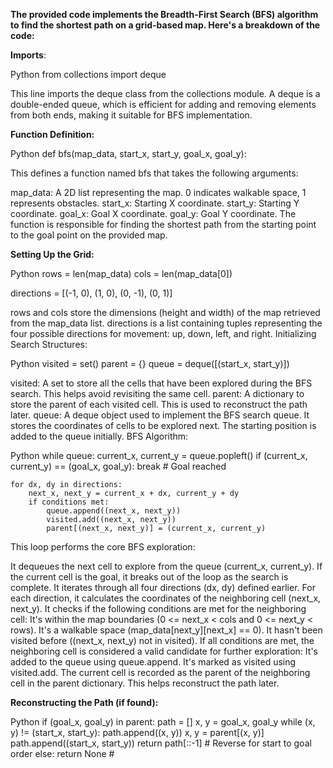 **The provided code implements the Breadth-First Search (BFS) algorithm to find the shortest path on a grid-based map. Here's a breakdown of the code:**

**Imports**:

Python
from collections import deque

This line imports the deque class from the collections module. A deque is a double-ended queue, which is efficient for adding and removing elements from both ends, making it suitable for BFS implementation.

**Function Definition:**

Python
def bfs(map_data, start_x, start_y, goal_x, goal_y):
 
This defines a function named bfs that takes the following arguments:

map_data: A 2D list representing the map. 0 indicates walkable space, 1 represents obstacles.
start_x: Starting X coordinate.
start_y: Starting Y coordinate.
goal_x: Goal X coordinate.
goal_y: Goal Y coordinate.
The function is responsible for finding the shortest path from the starting point to the goal point on the provided map.

**Setting Up the Grid:**

Python
rows = len(map_data)
cols = len(map_data[0])

directions = [(-1, 0), (1, 0), (0, -1), (0, 1)]
 
rows and cols store the dimensions (height and width) of the map retrieved from the map_data list.
directions is a list containing tuples representing the four possible directions for movement: up, down, left, and right.
Initializing Search Structures:

Python
visited = set()
parent = {}
queue = deque([(start_x, start_y)])
 
visited: A set to store all the cells that have been explored during the BFS search. This helps avoid revisiting the same cell.
parent: A dictionary to store the parent of each visited cell. This is used to reconstruct the path later.
queue: A deque object used to implement the BFS search queue. It stores the coordinates of cells to be explored next. The starting position is added to the queue initially.
BFS Algorithm:

Python
while queue:
    current_x, current_y = queue.popleft()
    if (current_x, current_y) == (goal_x, goal_y):
        break  # Goal reached

    for dx, dy in directions:
        next_x, next_y = current_x + dx, current_y + dy
        if conditions met:
            queue.append((next_x, next_y))
            visited.add((next_x, next_y))
            parent[(next_x, next_y)] = (current_x, current_y)

This loop performs the core BFS exploration:

It dequeues the next cell to explore from the queue (current_x, current_y).
If the current cell is the goal, it breaks out of the loop as the search is complete.
It iterates through all four directions (dx, dy) defined earlier.
For each direction, it calculates the coordinates of the neighboring cell (next_x, next_y).
It checks if the following conditions are met for the neighboring cell:
It's within the map boundaries (0 <= next_x < cols and 0 <= next_y < rows).
It's a walkable space (map_data[next_y][next_x] == 0).
It hasn't been visited before ((next_x, next_y) not in visited).
If all conditions are met, the neighboring cell is considered a valid candidate for further exploration:
It's added to the queue using queue.append.
It's marked as visited using visited.add.
The current cell is recorded as the parent of the neighboring cell in the parent dictionary. This helps reconstruct the path later.

**Reconstructing the Path (if found):**

Python
if (goal_x, goal_y) in parent:
    path = []
    x, y = goal_x, goal_y
    while (x, y) != (start_x, start_y):
        path.append((x, y))
        x, y = parent[(x, y)]
    path.append((start_x, start_y))
    return path[::-1]  # Reverse for start to goal order
else:
    return None  #
